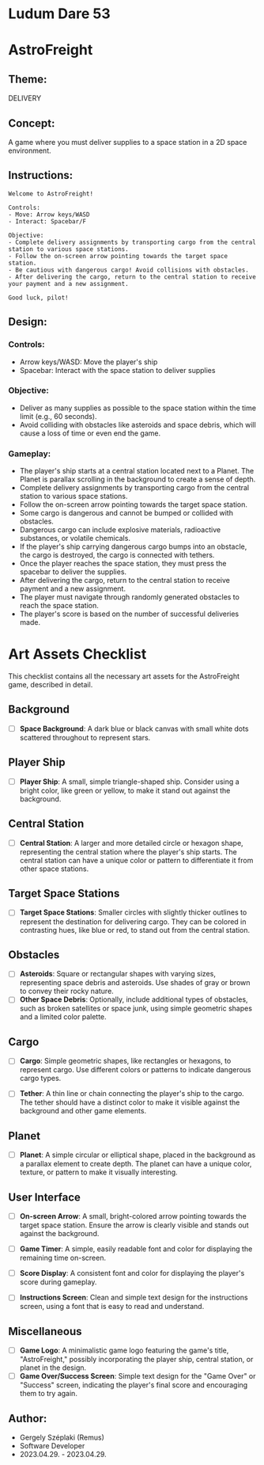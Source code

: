 # Ludum Dare 53
# AstroFreight  


## Theme:

DELIVERY

## Concept:

A game where you must deliver supplies to a space station in a 2D space environment.

## Instructions:
```
Welcome to AstroFreight!

Controls:
- Move: Arrow keys/WASD
- Interact: Spacebar/F

Objective:
- Complete delivery assignments by transporting cargo from the central station to various space stations.
- Follow the on-screen arrow pointing towards the target space station.
- Be cautious with dangerous cargo! Avoid collisions with obstacles.
- After delivering the cargo, return to the central station to receive your payment and a new assignment.

Good luck, pilot!
```
## Design:

### Controls:
- Arrow keys/WASD: Move the player's ship
- Spacebar: Interact with the space station to deliver supplies

### Objective: 
- Deliver as many supplies as possible to the space station within the time limit (e.g., 60 seconds).
- Avoid colliding with obstacles like asteroids and space debris, which will cause a loss of time or even end the game.

### Gameplay:
- The player's ship starts at a central station located next to a Planet. The Planet is parallax scrolling in the background to create a sense of depth.
- Complete delivery assignments by transporting cargo from the central station to various space stations.
- Follow the on-screen arrow pointing towards the target space station.
- Some cargo is dangerous and cannot be bumped or collided with obstacles.
- Dangerous cargo can include explosive materials, radioactive substances, or volatile chemicals.
- If the player's ship carrying dangerous cargo bumps into an obstacle, the cargo is destroyed, the cargo is connected with tethers.
- Once the player reaches the space station, they must press the spacebar to deliver the supplies.
- After delivering the cargo, return to the central station to receive payment and a new assignment.
- The player must navigate through randomly generated obstacles to reach the space station.
- The player's score is based on the number of successful deliveries made.


# Art Assets Checklist

This checklist contains all the necessary art assets for the AstroFreight game, described in detail.

## Background

- [ ] **Space Background**: A dark blue or black canvas with small white dots scattered throughout to represent stars.

## Player Ship

- [ ] **Player Ship**: A small, simple triangle-shaped ship. Consider using a bright color, like green or yellow, to make it stand out against the background.

## Central Station

- [ ] **Central Station**: A larger and more detailed circle or hexagon shape, representing the central station where the player's ship starts. The central station can have a unique color or pattern to differentiate it from other space stations.

## Target Space Stations

- [ ] **Target Space Stations**: Smaller circles with slightly thicker outlines to represent the destination for delivering cargo. They can be colored in contrasting hues, like blue or red, to stand out from the central station.

## Obstacles

- [ ] **Asteroids**: Square or rectangular shapes with varying sizes, representing space debris and asteroids. Use shades of gray or brown to convey their rocky nature.
- [ ] **Other Space Debris**: Optionally, include additional types of obstacles, such as broken satellites or space junk, using simple geometric shapes and a limited color palette.

## Cargo

- [ ] **Cargo**: Simple geometric shapes, like rectangles or hexagons, to represent cargo. Use different colors or patterns to indicate dangerous cargo types.

- [ ] **Tether**: A thin line or chain connecting the player's ship to the cargo. The tether should have a distinct color to make it visible against the background and other game elements.

## Planet

- [ ] **Planet**: A simple circular or elliptical shape, placed in the background as a parallax element to create depth. The planet can have a unique color, texture, or pattern to make it visually interesting.

## User Interface

- [ ] **On-screen Arrow**: A small, bright-colored arrow pointing towards the target space station. Ensure the arrow is clearly visible and stands out against the background.

- [ ] **Game Timer**: A simple, easily readable font and color for displaying the remaining time on-screen.
- [ ] **Score Display**: A consistent font and color for displaying the player's score during gameplay.
- [ ] **Instructions Screen**: Clean and simple text design for the instructions screen, using a font that is easy to read and understand.

## Miscellaneous

- [ ] **Game Logo**: A minimalistic game logo featuring the game's title, "AstroFreight," possibly incorporating the player ship, central station, or planet in the design.
- [ ] **Game Over/Success Screen**: Simple text design for the "Game Over" or "Success" screen, indicating the player's final score and encouraging them to try again.

## Author:
- Gergely Széplaki (Remus)
- Software Developer
- 2023.04.29. - 2023.04.29.
